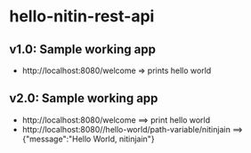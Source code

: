 
# hello-nitin-rest-api

## v1.0:  Sample working app

- http://localhost:8080/welcome  => prints hello world

## v2.0:  Sample working app
- http://localhost:8080/welcome ==> print hello world
- http://localhost:8080//hello-world/path-variable/nitinjain ==> {"message":"Hello World, nitinjain"}
